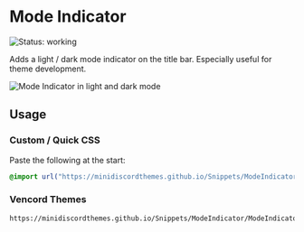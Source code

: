 # Mode Indicator
![Status: working](https://img.shields.io/badge/status-working-green?style=flat-square)

Adds a light / dark mode indicator on the title bar. Especially useful for theme development.

![Mode Indicator in light and dark mode](preview.avif)

## Usage
### Custom / Quick CSS
Paste the following at the start:
```css
@import url("https://minidiscordthemes.github.io/Snippets/ModeIndicator/ModeIndicator.css");
```
### Vencord Themes
```
https://minidiscordthemes.github.io/Snippets/ModeIndicator/ModeIndicator.css
```
